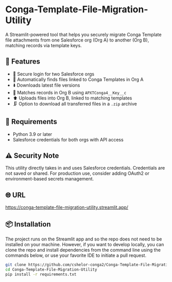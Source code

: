 # Conga-Template-File-Migration-Utility

A Streamlit-powered tool that helps you securely migrate Conga Template file attachments from one Salesforce org (Org A) to another (Org B), matching records via template keys.

## 🚀 Features

- 🔐 Secure login for two Salesforce orgs
- 📂 Automatically finds files linked to Conga Templates in Org A
- ⬇️ Downloads latest file versions
- 🔄 Matches records in Org B using `APXTConga4__Key__c`
- ⬆️ Uploads files into Org B, linked to matching templates
- 🗜 Option to download all transferred files in a `.zip` archive

## 🧱 Requirements

- Python 3.9 or later
- Salesforce credentials for both orgs with API access

## ⚠️ Security Note
This utility directly takes in and uses Salesforce credentials.
Credentials are not saved or shared.
For production use, consider adding OAuth2 or environment-based secrets management.

## 🌐 URL
https://conga-template-file-migration-utility.streamlit.app/

## 📦 Installation

The project runs on the Streamlit app and so the repo does not need to be installed on your machine.
However, if you want to develop locally, you can clone the repo and install dependencies from the command line using the commands below, or use your favorite IDE to initiate a pull request.

```bash
git clone https://github.com/cshelor-conga2/Conga-Template-File-Migration-Utility
cd Conga-Template-File-Migration-Utility
pip install -r requirements.txt

